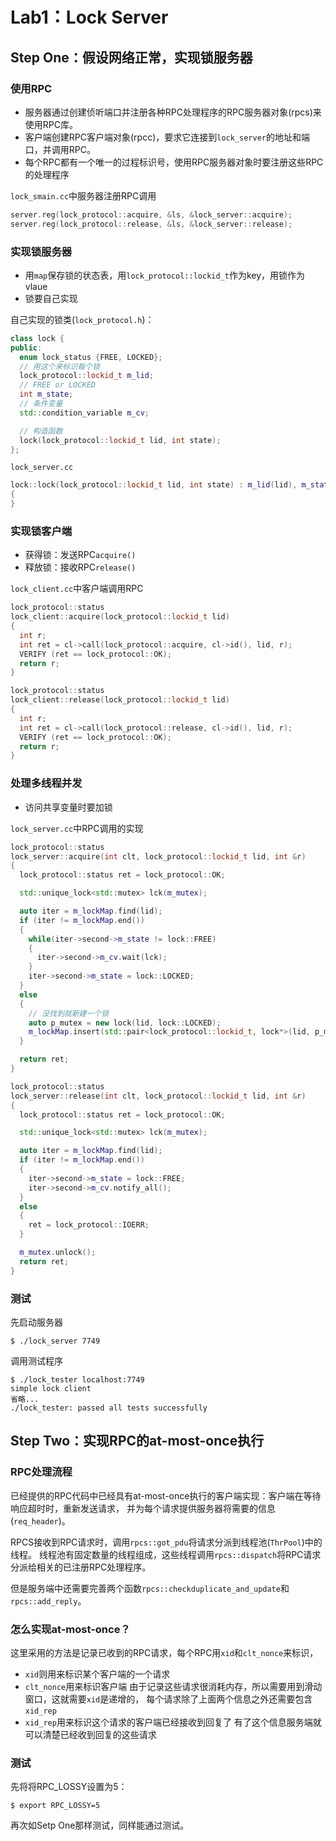 # Lab1：Lock Server

## Step One：假设网络正常，实现锁服务器

### 使用RPC
+ 服务器通过创建侦听端口并注册各种RPC处理程序的RPC服务器对象(rpcs)来使用RPC库。
+ 客户端创建RPC客户端对象(rpcc)，要求它连接到`lock_server`的地址和端口，并调用RPC。
+ 每个RPC都有一个唯一的过程标识号，使用RPC服务器对象时要注册这些RPC的处理程序

`lock_smain.cc`中服务器注册RPC调用
```cpp
server.reg(lock_protocol::acquire, &ls, &lock_server::acquire);
server.reg(lock_protocol::release, &ls, &lock_server::release);
```


### 实现锁服务器
+ 用`map`保存锁的状态表，用`lock_protocol::lockid_t`作为key，用锁作为vlaue
+ 锁要自己实现

自己实现的锁类(`lock_protocol.h`)：
```cpp
class lock {
public:
  enum lock_status {FREE, LOCKED};
  // 用这个来标识每个锁
  lock_protocol::lockid_t m_lid;
  // FREE or LOCKED
  int m_state;
  // 条件变量
  std::condition_variable m_cv;

  // 构造函数
  lock(lock_protocol::lockid_t lid, int state);
};
```
`lock_server.cc`
```cpp
lock::lock(lock_protocol::lockid_t lid, int state) : m_lid(lid), m_state(state)
{
}
```

### 实现锁客户端
+ 获得锁：发送RPC`acquire()`
+ 释放锁：接收RPC`release()`

`lock_client.cc`中客户端调用RPC
```cpp
lock_protocol::status
lock_client::acquire(lock_protocol::lockid_t lid)
{
  int r;
  int ret = cl->call(lock_protocol::acquire, cl->id(), lid, r);
  VERIFY (ret == lock_protocol::OK);
  return r;
}

lock_protocol::status
lock_client::release(lock_protocol::lockid_t lid)
{
  int r;
  int ret = cl->call(lock_protocol::release, cl->id(), lid, r);
  VERIFY (ret == lock_protocol::OK);
  return r;
}
```


### 处理多线程并发
+ 访问共享变量时要加锁

`lock_server.cc`中RPC调用的实现
```cpp
lock_protocol::status
lock_server::acquire(int clt, lock_protocol::lockid_t lid, int &r)
{
  lock_protocol::status ret = lock_protocol::OK;

  std::unique_lock<std::mutex> lck(m_mutex);

  auto iter = m_lockMap.find(lid);
  if (iter != m_lockMap.end())
  {
    while(iter->second->m_state != lock::FREE)
    {
      iter->second->m_cv.wait(lck);
    }
    iter->second->m_state = lock::LOCKED;
  }
  else
  {
    // 没找到就新建一个锁
    auto p_mutex = new lock(lid, lock::LOCKED);
    m_lockMap.insert(std::pair<lock_protocol::lockid_t, lock*>(lid, p_mutex));
  }

  return ret;
}

lock_protocol::status
lock_server::release(int clt, lock_protocol::lockid_t lid, int &r)
{
  lock_protocol::status ret = lock_protocol::OK;

  std::unique_lock<std::mutex> lck(m_mutex);

  auto iter = m_lockMap.find(lid);
  if (iter != m_lockMap.end())
  {
    iter->second->m_state = lock::FREE;
    iter->second->m_cv.notify_all();
  }
  else
  {
    ret = lock_protocol::IOERR;
  }

  m_mutex.unlock();
  return ret;
}
```

### 测试
先启动服务器
```shell
$ ./lock_server 7749
```

调用测试程序
```shell
$ ./lock_tester localhost:7749
simple lock client
省略...
./lock_tester: passed all tests successfully
```

## Step Two：实现RPC的at-most-once执行
### RPC处理流程
已经提供的RPC代码中已经具有at-most-once执行的客户端实现：客户端在等待响应超时时，重新发送请求，
并为每个请求提供服务器将需要的信息(`req_header`)。

RPCS接收到RPC请求时，调用`rpcs::got_pdu`将请求分派到线程池(`ThrPool`)中的线程。
线程池有固定数量的线程组成，这些线程调用`rpcs::dispatch`将RPC请求分派给相关的已注册RPC处理程序。

但是服务端中还需要完善两个函数`rpcs::checkduplicate_and_update`和`rpcs::add_reply`。

### 怎么实现at-most-once？
这里采用的方法是记录已收到的RPC请求，每个RPC用`xid`和`clt_nonce`来标识，
+ `xid`则用来标识某个客户端的一个请求
+ `clt_nonce`用来标识客户端
由于记录这些请求很消耗内存，所以需要用到滑动窗口，这就需要`xid`是递增的，
每个请求除了上面两个信息之外还需要包含`xid_rep`
+ `xid_rep`用来标识这个请求的客户端已经接收到回复了
有了这个信息服务端就可以清楚已经收到回复的这些请求

### 测试
先将将RPC_LOSSY设置为5：
```shell
$ export RPC_LOSSY=5
```

再次如Setp One那样测试，同样能通过测试。